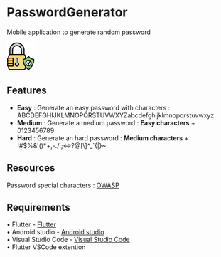 # PasswordGenerator

Mobile application to generate random password

![Alt text](git-img/padlock.png?raw=true "Padlock")

## Features  

* **Easy** : Generate an easy password with characters : ABCDEFGHIJKLMNOPQRSTUVWXYZabcdefghijklmnopqrstuvwxyz  
* **Medium** : Generate a medium password : **Easy characters** + 0123456789  
* **Hard** : Generate an hard password : **Medium characters** + !#\$%&'()*+,-./:;<=>?@[\\]^_`{|}~  

## Resources

Password special characters : [OWASP](https://owasp.org/www-community/password-special-characters)

## Requirements

• Flutter - [Flutter](https://flutter.dev/)  
• Android studio - [Android studio](https://developer.android.com/studio)  
• Visual Studio Code - [Visual Studio Code](https://code.visualstudio.com/)  
• Flutter VSCode extention